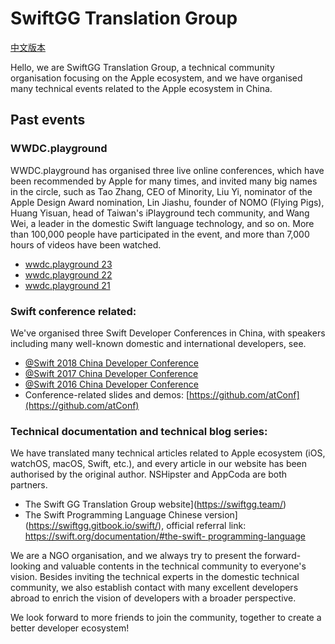 # SwiftGG Translation Group

[中文版本](https://github.com/SwiftGGTeam/.github/blob/main/profile/README_CN)

Hello, we are SwiftGG Translation Group, a technical community organisation focusing on the Apple ecosystem, and we have organised many technical events related to the Apple ecosystem in China.

## Past events

### WWDC.playground
WWDC.playground has organised three live online conferences, which have been recommended by Apple for many times, and invited many big names in the circle, such as Tao Zhang, CEO of Minority, Liu Yi, nominator of the Apple Design Award nomination, Lin Jiashu, founder of NOMO (Flying Pigs), Huang Yisuan, head of Taiwan's iPlayground tech community, and Wang Wei, a leader in the domestic Swift language technology, and so on. More than 100,000 people have participated in the event, and more than 7,000 hours of videos have been watched.

- [wwdc.playground 23](https://wwdc23.swiftgg.team/)
- [wwdc.playground 22](https://wwdc22.swiftgg.team/)
- [wwdc.playground 21](https://wwdc21.swiftgg.team/)

### Swift conference related:
We've organised three Swift Developer Conferences in China, with speakers including many well-known domestic and international developers, see.

- [@Swift 2018 China Developer Conference](https://atswift2018.swiftgg.team/)
- [@Swift 2017 China Developer Conference](https://atswift2017.swiftgg.team/)
- [@Swift 2016 China Developer Conference](https://atswift2016.swiftgg.team/)
- Conference-related slides and demos: [https://github.com/atConf](https://github.com/atConf)

### Technical documentation and technical blog series:

We have translated many technical articles related to Apple ecosystem (iOS, watchOS, macOS, Swift, etc.), and every article in our website has been authorised by the original author. NSHipster and AppCoda are both partners.

- The Swift GG Translation Group website](https://swiftgg.team/)
- The Swift Programming Language Chinese version](https://swiftgg.gitbook.io/swift/), official referral link: [https://swift.org/documentation/#the-swift- programming-language](https://swift.org/documentation/#the-swift-programming-language)

We are a NGO organisation, and we always try to present the forward-looking and valuable contents in the technical community to everyone's vision. Besides inviting the technical experts in the domestic technical community, we also establish contact with many excellent developers abroad to enrich the vision of developers with a broader perspective.

We look forward to more friends to join the community, together to create a better developer ecosystem!
